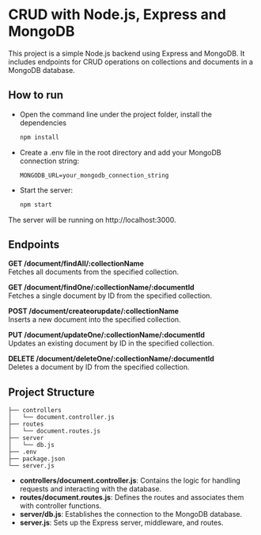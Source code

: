 # CRUD with Node.js, Express and MongoDB

This project is a simple Node.js backend using Express and MongoDB. It includes endpoints for CRUD operations on collections and documents in a MongoDB database.

## How to run
- Open the command line under the project folder, install the dependencies
  ``` cmd
  npm install
  ```
- Create a .env file in the root directory and add your MongoDB connection string:
  ``` env
  MONGODB_URL=your_mongodb_connection_string
  ```
- Start the server:
  ``` bash
  npm start
  ```
The server will be running on http://localhost:3000.

## Endpoints
**GET /document/findAll/:collectionName**\
Fetches all documents from the specified collection.

**GET /document/findOne/:collectionName/:documentId**\
Fetches a single document by ID from the specified collection.

**POST /document/createorupdate/:collectionName**\
Inserts a new document into the specified collection.

**PUT /document/updateOne/:collectionName/:documentId**\
Updates an existing document by ID in the specified collection.

**DELETE /document/deleteOne/:collectionName/:documentId**\
Deletes a document by ID from the specified collection.

## Project Structure

``` 
├── controllers
│   └── document.controller.js
├── routes
│   └── document.routes.js
├── server
│   └── db.js
├── .env
├── package.json
└── server.js
```

- **controllers/document.controller.js**: Contains the logic for handling requests and interacting with the database.
- **routes/document.routes.js**: Defines the routes and associates them with controller functions.
- **server/db.js**: Establishes the connection to the MongoDB database.
- **server.js**: Sets up the Express server, middleware, and routes.
